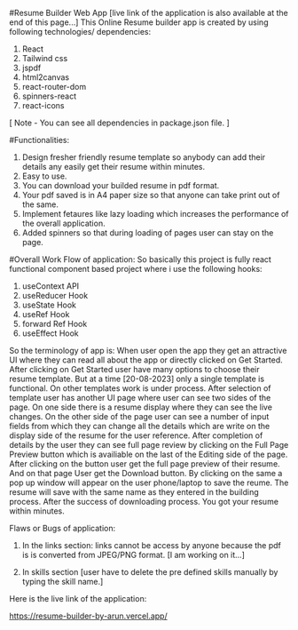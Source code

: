 #Resume Builder Web App
[live link of the application is also available at the end of this page...]
This Online Resume builder app is created by using following technologies/ dependencies:
1. React
2. Tailwind css
3. jspdf
4. html2canvas
5. react-router-dom
6. spinners-react
7. react-icons

[ Note - You can see all dependencies in package.json file. ]

#Functionalities:
1. Design fresher friendly resume template so anybody can add their details any easily get their resume within minutes.
2. Easy to use.
3. You can download your builded resume in pdf format.
4. Your pdf saved is in A4 paper size so that anyone can take print out of the same.
5. Implement fetaures like lazy loading which increases the performance of the overall application.
6. Added spinners so that during loading of pages user can stay on the page.

#Overall Work Flow of application:
So basically this project is fully react functional component based project where i use the following hooks:

1. useContext API 
2. useReducer Hook
3. useState Hook
4. useRef Hook
5. forward Ref Hook
6. useEffect Hook

So the terminology of app is: 
When user open the app they get an attractive UI where they can read all about the app or directly clicked on Get Started. After clicking on Get Started user have many options to choose their resume template. But at a time [20-08-2023] only a single template is functional. On other templates work is under process. After selection of template user has another UI page where user can see two sides of the page. On one side there is a resume display where they can see the live changes. On the other side of the page user can see a number of input fields from which they can change all the details which are write on the display side of the resume for the user reference. After completion of details by the user they can see full page review by clicking on the Full Page Preview button which is availiable on the last of the Editing side of the page. After clicking on the button user get the full page preview of their resume. And on that page User get the Download button. By clicking on the same a pop up window will appear on the user phone/laptop to save the reume. The resume will save with the same name as they entered in the building process. After the success of downloading process. You got your resume within minutes.

Flaws or Bugs of application:
1. In the links section:
links cannot be access by anyone because the pdf is is converted from JPEG/PNG format. [I am working on it...]

2. In skills section [user have to delete the pre defined skills manually by typing the skill name.]


Here is the live link of the application: 

https://resume-builder-by-arun.vercel.app/